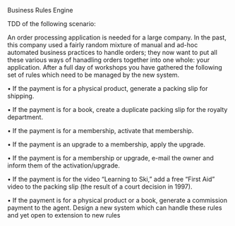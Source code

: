 Business Rules Engine

TDD of the following scenario:

An order processing application is needed for a large company. In the past, this company used a fairly
random mixture of manual and ad-hoc automated business practices to handle orders; they now want to put all these
various ways of hanadling orders together into one whole: your application. After a full day of workshops you have
gathered the following set of rules which need to be managed by the new system.

• If the payment is for a physical product, generate a packing slip for shipping.

• If the payment is for a book, create a duplicate packing slip for the royalty department.

• If the payment is for a membership, activate that membership.

• If the payment is an upgrade to a membership, apply the upgrade.

• If the payment is for a membership or upgrade, e-mail the owner and inform them of the activation/upgrade.

• If the payment is for the video “Learning to Ski,” add a free “First Aid” video to the packing slip (the result of a court
decision in 1997).

• If the payment is for a physical product or a book, generate a commission payment to the agent.
Design a new system which can handle these rules and yet open to extension to new rules
